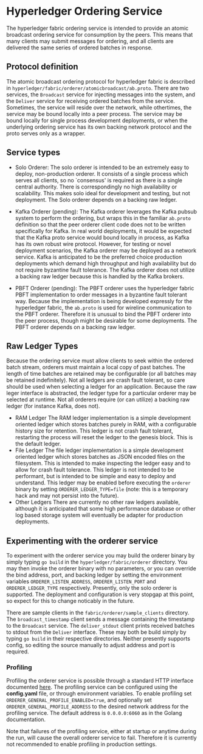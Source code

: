 # Hyperledger Ordering Service
The hyperledger fabric ordering service is intended to provide an atomic broadcast ordering service for consumption by the peers.  This means that many clients may submit messages for ordering, and all clients are delivered the same series of ordered batches in response.

## Protocol definition
The atomic broadcast ordering protocol for hyperledger fabric is described in `hyperledger/fabric/orderer/atomicbroadcast/ab.proto`.  There are two services, the `Broadcast` service for injecting messages into the system, and the `Deliver` service for receiving ordered batches from the service.  Sometimes, the service will reside over the network, while othertimes, the service may be bound locally into a peer process.  The service may be bound locally for single process development deployments, or when the underlying ordering service has its own backing network protocol and the proto serves only as a wrapper.

## Service types
* Solo Orderer:
The solo orderer is intended to be an extremely easy to deploy, non-production orderer.  It consists of a single process which serves all clients, so no `consensus' is required as there is a single central authority.  There is correspondingly no high availability or scalability.  This makes solo ideal for development and testing, but not deployment.  The Solo orderer depends on a backing raw ledger.

* Kafka Orderer (pending):
The Kafka orderer leverages the Kafka pubsub system to perform the ordering, but wraps this in the familiar `ab.proto` definition so that the peer orderer client code does not to be written specifically for Kafka.  In real world deployments, it would be expected that the Kafka proto service would bound locally in process, as Kafka has its own robust wire protocol.  However, for testing or novel deployment scenarios, the Kafka orderer may be deployed as a network service.  Kafka is anticipated to be the preferred choice production deployments which demand high throughput and high availability but do not require byzantine fault tolerance.  The Kafka orderer does not utilize a backing raw ledger because this is handled by the Kafka brokers.

* PBFT Orderer (pending):
The PBFT orderer uses the hyperledger fabric PBFT implementation to order messages in a byzantine fault tolerant way.  Because the implementation is being developed expressly for the hyperledger fabric, the `ab.proto` is used for wireline communication to the PBFT orderer.  Therefore it is unusual to bind the PBFT orderer into the peer process, though might be desirable for some deployments.  The PBFT orderer depends on a backing raw ledger.

## Raw Ledger Types
Because the ordering service must allow clients to seek within the ordered batch stream, orderers must maintain a local copy of past batches.  The length of time batches are retained may be configurable (or all batches may be retained indefinitely). Not all ledgers are crash fault tolerant, so care should be used when selecting a ledger for an application.  Because the raw leger interface is abstracted, the ledger type for a particular orderer may be selected at runtime.  Not all orderers require (or can utilize) a backing raw ledger (for instance Kafka, does not).

* RAM Ledger
The RAM ledger implementation is a simple development oriented ledger which stores batches purely in RAM, with a configurable history size for retention.  This ledger is not crash fault tolerant, restarting the process will reset the ledger to the genesis block.  This is the default ledger.
* File Ledger
The file ledger implementation is a simple development oriented ledger which stores batches as JSON encoded files on the filesystem.  This is intended to make inspecting the ledger easy and to allow for crash fault tolerance.  This ledger is not intended to be performant, but is intended to be simple and easy to deploy and understand.  This ledger may be enabled before executing the `orderer` binary by setting `ORDERER_LEDGER_TYPE=file` (note: this is a temporary hack and may not persist into the future).
* Other Ledgers
There are currently no other raw ledgers available, although it is anticipated that some high performance database or other log based storage system will eventually be adapter for production deployments.

## Experimenting with the orderer service

To experiment with the orderer service you may build the orderer binary by simply typing `go build` in the `hyperledger/fabric/orderer` directory.  You may then invoke the orderer binary with no parameters, or you can override the bind address, port, and backing ledger by setting the environment variables `ORDERER_LISTEN_ADDRESS`, `ORDERER_LISTEN_PORT` and `ORDERER_LEDGER_TYPE` respectively.  Presently, only the solo orderer is supported.  The deployment and configuration is very stopgap at this point, so expect for this to change noticably in the future.

There are sample clients in the `fabric/orderer/sample_clients` directory.  The `broadcast_timestamp` client sends a message containing the timestamp to the `Broadcast` service.  The `deliver_stdout` client prints received batches to stdout from the `Deliver` interface.  These may both be build simply by typing `go build` in their respective directories.  Neither presently supports config, so editing the source manually to adjust address and port is required.

### Profiling

Profiling the orderer service is possible through a standard HTTP interface documented [here](https://golang.org/pkg/net/http/pprof). The profiling service can be configured using the **config.yaml** file, or through environment variables. To enable profiling set `ORDERER_GENERAL_PROFILE_ENABLED=true`, and optionally set `ORDERER_GENERAL_PROFILE_ADDRESS` to the desired network address for the profiling service. The default address is `0.0.0.0:6060` as in the Golang documentation.

Note that failures of the profiling service, either at startup or anytime during the run, will cause the overall orderer service to fail. Therefore it is currently not recommended to enable profiling in production settings.
